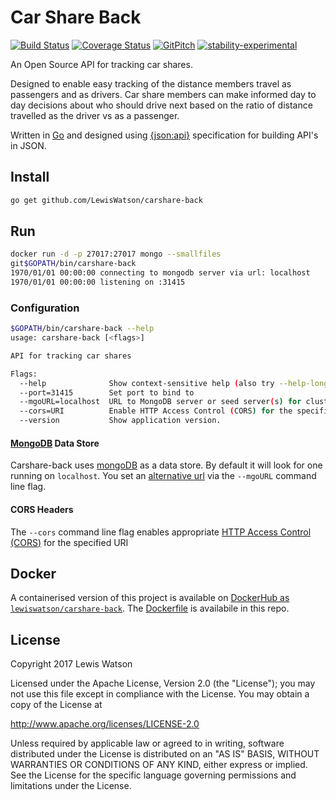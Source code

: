 # Car Share Back
[![Build Status](https://travis-ci.org/LewisWatson/carshare-back.svg?branch=master)](https://travis-ci.org/LewisWatson/carshare-back)
[![Coverage Status](https://coveralls.io/repos/github/LewisWatson/carshare-back/badge.svg?branch=feature%2Ffirebase-jwt-auth)](https://coveralls.io/github/LewisWatson/carshare-back?branch=feature%2Ffirebase-jwt-auth)
[![GitPitch](https://gitpitch.com/assets/badge.svg)](https://gitpitch.com/LewisWatson/carshare-ninja-pitch/master?grs=github&t=white)
[![stability-experimental](https://img.shields.io/badge/stability-experimental-orange.svg)](https://github.com/emersion/stability-badges#experimental)

An Open Source API for tracking car shares.

Designed to enable easy tracking of the distance members travel as passengers and as drivers. Car share members can make informed day to day decisions about who should drive next based on the ratio of distance travelled as the driver vs as a passenger.

Written in [Go] and designed using [{json:api}] specification for building API's in JSON.

## Install

```bash
go get github.com/LewisWatson/carshare-back
```

## Run

```bash
docker run -d -p 27017:27017 mongo --smallfiles
git$GOPATH/bin/carshare-back
1970/01/01 00:00:00 connecting to mongodb server via url: localhost
1970/01/01 00:00:00 listening on :31415
```

### Configuration

```bash
$GOPATH/bin/carshare-back --help
usage: carshare-back [<flags>]

API for tracking car shares

Flags:
  --help              Show context-sensitive help (also try --help-long and --help-man).
  --port=31415        Set port to bind to
  --mgoURL=localhost  URL to MongoDB server or seed server(s) for clusters
  --cors=URI          Enable HTTP Access Control (CORS) for the specified URI
  --version           Show application version.
```

#### [MongoDB]([mongoDB]) Data Store

Carshare-back uses [mongoDB] as a data store. By default it will look for one running on `localhost`. You set an [alternative url](https://godoc.org/labix.org/v2/mgo#Dial) via the `--mgoURL` command line flag.

#### CORS Headers

The `--cors` command line flag enables appropriate [HTTP Access Control (CORS)](https://developer.mozilla.org/en-US/docs/Web/HTTP/Access_control_CORS) for the specified URI

## Docker

A containerised version of this project is available on [DockerHub as `lewiswatson/carshare-back`](https://hub.docker.com/r/lewiswatson/carshare-back/). The [Dockerfile](Dockerfile) is availabile in this repo.

## License

Copyright 2017 Lewis Watson

Licensed under the Apache License, Version 2.0 (the "License");
you may not use this file except in compliance with the License.
You may obtain a copy of the License at

   http://www.apache.org/licenses/LICENSE-2.0

Unless required by applicable law or agreed to in writing, software
distributed under the License is distributed on an "AS IS" BASIS,
WITHOUT WARRANTIES OR CONDITIONS OF ANY KIND, either express or implied.
See the License for the specific language governing permissions and
limitations under the License.

[mongoDB]: https://www.mongodb.com/
[{json:api}]: http://jsonapi.org
[Go]: https://golang.org/
